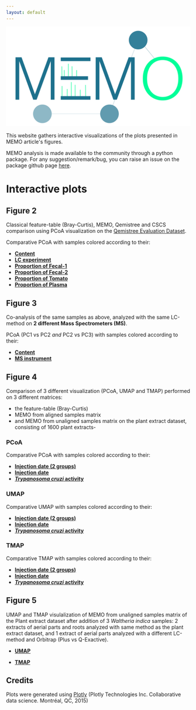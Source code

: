 ```yaml
---
layout: default
---
```

![memo_logo](memo_logo.jpg)


This website gathers interactive visualizations of the plots presented in MEMO article's figures.

MEMO analysis is made available to the community through a python package. For any suggestion/remark/bug, you can raise an issue on the package github page [here](https://github.com/mandelbrot-project/memo). 

# Interactive plots

## Figure 2

Classical feature-table (Bray-Curtis), MEMO, Qemistree and CSCS comparison using PCoA visualization on the [Qemistree Evaluation Dataset](https://www.nature.com/articles/s41589-020-00677-3).

Comparative PCoA with samples colored according to their:

*   [**Content**](https://mandelbrot-project.github.io/memo_publication_examples/benchmark/qemistree_dataset_color_contains.html)
*   [**LC experiment**](https://mandelbrot-project.github.io/memo_publication_examples/benchmark/qemistree_dataset_color_Experiment.html)
*   [**Proportion of Fecal-1**](https://mandelbrot-project.github.io/memo_publication_examples/benchmark/qemistree_dataset_color_Proportion_Fecal_1.html)
*   [**Proportion of Fecal-2**](https://mandelbrot-project.github.io/memo_publication_examples/benchmark/qemistree_dataset_color_Proportion_Fecal_2.html)
*   [**Proportion of Tomato**](https://mandelbrot-project.github.io/memo_publication_examples/benchmark/qemistree_dataset_color_Proportion_Fecal_1.html)
*   [**Proportion of Plasma**](https://mandelbrot-project.github.io/memo_publication_examples/benchmark/qemistree_dataset_color_Proportion_NIST_1950_SRM.html)

## Figure 3

Co-analysis of the same samples as above, analyzed with the same LC-method on **2 different Mass Spectrometers (MS)**.

PCoA (PC1 vs PC2 _and_ PC2 vs PC3) with samples colored according to their:

*   [**Content**](https://mandelbrot-project.github.io/memo_publication_examples/benchmark/qemistree_dataset_qe_vs_qtof_color_contains.html)
*   [**MS instrument**](https://mandelbrot-project.github.io/memo_publication_examples/benchmark/qemistree_dataset_qe_vs_qtof_color_instrument.html)
  
## Figure 4
Comparison of 3 different visualization (PCoA, UMAP and TMAP) performed on 3 different matrices: 
*    the feature-table (Bray-Curtis)
*    MEMO from aligned samples matrix
*    and MEMO from unaligned samples matrix
on the plant extract dataset, consisting of 1600 plant extracts-

### PCoA

Comparative PCoA with samples colored according to their:

*   [**Injection date (2 groups)**](https://mandelbrot-project.github.io/memo_publication_examples/plant_extract_dataset/pcoa_vgf_color_before_after.html)
*   [**Injection date**](https://mandelbrot-project.github.io/memo_publication_examples/plant_extract_dataset/pcoa_vgf_color_ms_injection_date.html)
*   [**_Trypanosoma cruzi_ activity**](https://mandelbrot-project.github.io/memo_publication_examples/plant_extract_dataset/pcoa_vgf_color_tcruzi_activity_class.html)

### UMAP

Comparative UMAP with samples colored according to their:

*   [**Injection date (2 groups)**](https://mandelbrot-project.github.io/memo_publication_examples/plant_extract_dataset/umap_vgf_color_before_after.html)
*   [**Injection date**](https://mandelbrot-project.github.io/memo_publication_examples/plant_extract_dataset/umap_vgf_color_ms_injection_date.html)
*   [**_Trypanosoma cruzi_ activity**](https://mandelbrot-project.github.io/memo_publication_examples/plant_extract_dataset/umap_vgf_color_tcruzi_activity_class.html)

### TMAP

Comparative TMAP with samples colored according to their:

*   [**Injection date (2 groups)**](https://mandelbrot-project.github.io/memo_publication_examples/plant_extract_dataset/tmap_vgf_color_before_after.html)
*   [**Injection date**](https://mandelbrot-project.github.io/memo_publication_examples/plant_extract_dataset/tmap_vgf_color_ms_injection_date.html)
*   [**_Trypanosoma cruzi_ activity**](https://mandelbrot-project.github.io/memo_publication_examples/plant_extract_dataset/tmap_vgf_color_tcruzi_activity_class.html)

## Figure 5
UMAP and TMAP visulalization of MEMO from unaligned samples matrix of the Plant extract dataset after addition of 3 _Waltheria indica_ samples: 2 extracts of aerial parts and roots analyzed with same method as the plant extract dataset, and 1 extract of aerial parts analyzed with a different LC-method and Orbitrap (Plus vs Q-Exactive).

*   [**UMAP**](https://mandelbrot-project.github.io/memo_publication_examples/waltheria_indica/umap_vgf_with_waltheria_color_species_organe_selected.html)

*   [**TMAP**](https://mandelbrot-project.github.io/memo_publication_examples/waltheria_indica/tmap_vgf_with_waltheria_color_species_organe_selected.html)

## Credits
Plots were generated using [Plotly](https://plot.ly.) (Plotly Technologies Inc. Collaborative data science. Montréal, QC, 2015)

